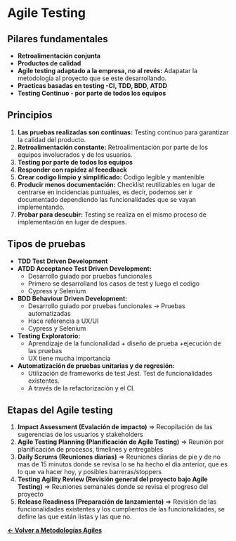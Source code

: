 # Agile Testing

## Pilares fundamentales

- **Retroalimentación conjunta**
- **Productos de calidad**
- **Agile testing adaptado a la empresa, no al revés:** Adapatar la metodología al proyecto que se este desarrollando.
- **Practicas basadas en testing -CI, TDD, BDD, ATDD**
- **Testing Continuo - por parte de todos los equipos**

## Principios

1. **Las pruebas realizadas son continuas:** Testing continuo para garantizar la calidad del producto.
2. **Retroalimentación constante:** Retroalimentación por parte de los equipos involucrados y de los usuarios.
3. **Testing por parte de todos los equipos**
4. **Responder con rapidez al feeedback**
5. **Crear codigo limpio y simplificado:** Codigo legible y mantenible
6. **Producir menos documentación:** Checklist reutilizables en lugar de centrarse en incidencias puntuales, es decir, podemos ser ir documentado dependiendo las funcionalidades que se vayan implementando.
7. **Probar para descubir:** Testing se realiza en el mismo proceso de implementación en lugar de despues.

## Tipos de  pruebas

- **TDD Test Driven Development**
- **ATDD Acceptance Test Driven Development:** 
	- Desarrollo guiado por pruebas funcionales
	- Primero se desarrolland los casos de test y luego el codigo
	- Cypress y Selenium
- **BDD Behaviour Driven Development:**
	* Desarrollo guiado por pruebas funcionales -> Pruebas automatizadas
	* Hace referencia a UX/UI
	* Cypress y Selenium
- **Testing Exploratorio:** 
	- Aprendizaje de la funcionalidad + diseño de prueba +ejecución de las pruebas
	- UX tiene mucha importancia
- **Automatización de pruebas unitarias y de regresión:** 
	- Utilización de frameworks de test Jest. Test de funcionalidades existentes.
	- A través de la refactorización y el CI.

## Etapas del Agile testing

1. **Impact Assessment (Evalación de impacto)** => Recopilación de las sugerencias de los usuarios y stakeholders
2. **Agile Testing Planning (Planificación de Agile Testing)** => Reunión por planificación de procesos, timelines y entregables
3. **Daily Scrums (Reuniones diarias)** => Reuniones diarias de pie y de no mas de 15 minutos donde se revisa lo se ha hecho el dia anterior, que es lo que va hacer hoy, y posibles barreras/stoppers
4. **Testing Agility Review (Revisión general del proyecto bajo Agile Testing)** => Reuniones semanales donde se revisa el progreso del proyecto
5. **Release Readiness (Preparación de lanzamiento)** => Revisión de las funcionalidades existentes y los cumplientos de las funcionalidades, se define las que están listas y las que no.

**[<- Volver a Metodologías Agiles](000%20Metodologias%20Agiles.md)** 

